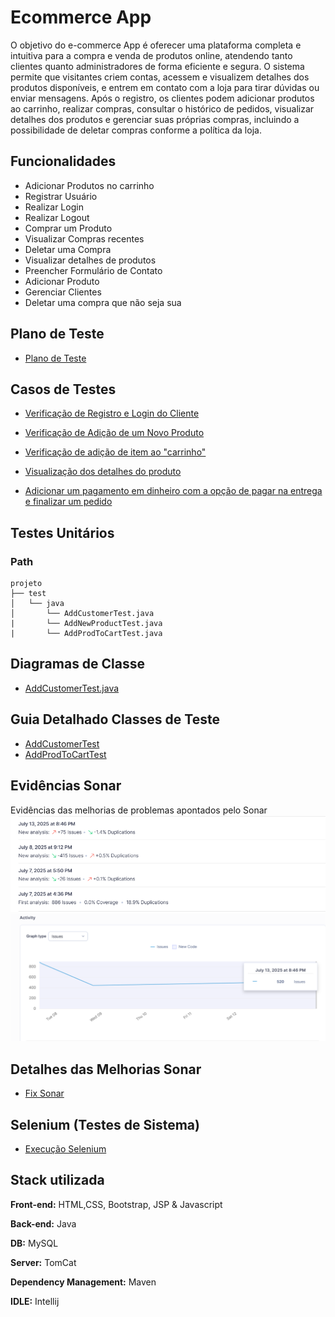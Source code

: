 
# Ecommerce App

O objetivo do e-commerce App é oferecer uma plataforma completa e intuitiva para a compra e venda de produtos online, atendendo tanto clientes quanto administradores de forma eficiente e segura. O sistema permite que visitantes criem contas, acessem e visualizem detalhes dos produtos disponíveis, e entrem em contato com a loja para tirar dúvidas ou enviar mensagens. Após o registro, os clientes podem adicionar produtos ao carrinho, realizar compras, consultar o histórico de pedidos, visualizar detalhes dos produtos e gerenciar suas próprias compras, incluindo a possibilidade de deletar compras conforme a política da loja.

## Funcionalidades

- Adicionar Produtos no carrinho
- Registrar Usuário
- Realizar Login
- Realizar Logout
- Comprar um Produto
- Visualizar Compras recentes
- Deletar uma Compra
- Visualizar detalhes de produtos
- Preencher Formulário de Contato
- Adicionar Produto
- Gerenciar Clientes
- Deletar uma compra que não seja sua




## Plano de Teste
- [Plano de Teste](https://docs.google.com/document/d/1Iq4roJnVg1pyr0kOp4hbxOn9nQsFTtcIsNx82GgtNsU/edit?usp=sharing)


## Casos de Testes
- [Verificação de Registro e Login do Cliente](https://docs.google.com/document/d/1D0CXA5cJf06jZ1IqneT4Cv-6EB-2OaQXYwr8Lp4sgHo/edit?usp=sharing)
- [Verificação de Adição de um Novo Produto](https://docs.google.com/document/d/1joRWYE2tIPf17xQe9yUBcslsZ5TAlI-x4PoXRQNPxrQ/edit?usp=sharing)
- [Verificação de adição de item ao "carrinho"](https://docs.google.com/document/d/e/2PACX-1vRiXSeqF9upLPE8vMwhl3udrIxsjTUHNiDmUqB6Q2QEFhUVt8jY1T_K9PkCQl43LV3f3bnukUN_r6HT/pub)
- [Visualização dos detalhes do produto](https://docs.google.com/document/d/e/2PACX-1vSaOrRfbRXk9mD4TWbu2GyppyJgFEyHu5bA5hPh_1cfgsYkxolSxqJVbkMyrJe1OFe9HX3Ns7NFGmCP/pub)

- [Adicionar um pagamento em dinheiro com a opção de pagar na entrega e finalizar um pedido](https://docs.google.com/document/d/1E_41Txj8uJANZUCJw7R20RmnQptgiBqvcovQkw_CIg4/edit?tab=t.0)


## Testes Unitários
### Path
```
projeto
├── test
│   └── java
│       └── AddCustomerTest.java
|       └── AddNewProductTest.java
|       └── AddProdToCartTest.java

```
## Diagramas de Classe
- [AddCustomerTest.java](https://github.com/vaniacourses/trabalho-Bug_Hunters/blob/main/Diagram/AddCustomerTest.png?raw=true)

## Guia Detalhado Classes de Teste
- [AddCustomerTest](https://github.com/vaniacourses/trabalho-Bug_Hunters/blob/main/guides/AddCustomerTestGuide.md)
- [AddProdToCartTest](https://github.com/vaniacourses/trabalho-Bug_Hunters/blob/main/guides/AddProdToCartTest.md)


## Evidências Sonar
Evidências das melhorias de problemas apontados pelo Sonar 
![sonar_1](https://github.com/vaniacourses/trabalho-Bug_Hunters/blob/main/images/Analise_Sonar.png)
![sonar_2](https://github.com/vaniacourses/trabalho-Bug_Hunters/blob/main/images/sonar_graph.png)

## Detalhes das Melhorias Sonar 
- [Fix Sonar](https://github.com/vaniacourses/trabalho-Bug_Hunters/blob/main/guides/commits-sonar-table.md)

## Selenium (Testes de Sistema)
- [Execução Selenium](https://www.loom.com/share/e8f0f4ed01a44f2b8e61786166ca1fb3?sid=7667d04a-4ebc-4a26-b03d-f60f5cac0a2c)

## Stack utilizada

**Front-end:** HTML,CSS, Bootstrap,  JSP & Javascript

**Back-end:** Java

**DB:** MySQL

**Server:** TomCat

**Dependency Management:** Maven

**IDLE:** Intellij
